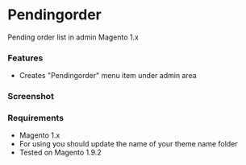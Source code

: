 # Pendingorder
Pending order list in admin Magento 1.x

### Features
- Creates "Pendingorder" menu item under admin area

### Screenshot

### Requirements
- Magento 1.x
- For using you should update the name of your theme name folder
- Tested on Magento 1.9.2